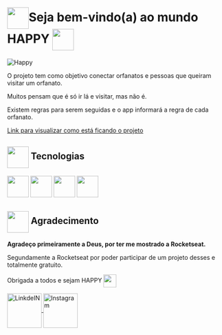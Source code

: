 
# <img src= "https://img.icons8.com/plasticine/2x/rocket.png" width="50px" height="50px" align="center"/>Seja bem-vindo(a) ao mundo HAPPY <img src= "https://github.com/DeboraMSantos/web/blob/master/src/images/map-marker.svg" width="50px" height="50px" align="center"/> #

![Happy](https://github.com/DeboraMSantos/web/blob/master/src/images/print-happy.jpeg)

O projeto tem como objetivo conectar orfanatos e pessoas que queiram visitar um orfanato.

Muitos pensam que é só ir lá e visitar, mas não é.

Existem regras para serem seguidas e o app informará a regra de cada orfanato.

[Link para visualizar como está ficando o projeto](https://debby-happy.vercel.app)

## <code><img src="https://img.icons8.com/dusk/2x/greentech.png" width="50px" height="50px" align="center"></code> Tecnologias ##

<code><img height="50" src="https://img.icons8.com/color/2x/typescript.png"></code>
<code><img height="50" src="https://img.icons8.com/dusk/2x/react.png"></code>
<code><img height="50" src="https://img.icons8.com/dusk/2x/css3.png"></code>
<code><img height="50" src="https://img.icons8.com/dusk/2x/html-5.png"></code>

## <code><img src="https://img.icons8.com/dusk/2x/handshake.png" width="50px" height="50px" align="center"></code> Agradecimento ##
**Agradeço primeiramente a Deus, por ter me mostrado a Rocketseat.**

Segundamente a Rocketseat por poder participar de um projeto desses e totalmente gratuito.

Obrigada a todos e sejam HAPPY <img src= "https://github.com/DeboraMSantos/web/blob/master/src/images/map-marker.svg" width="30px" height="30px" align="center"/>

<a target="_blank" href="https://www.linkedin.com/in/d%C3%A9bora-moura-dos-santos-57813335/">
  <img align="center" alt="LinkdeIN" height="80" src="https://img.icons8.com/bubbles/2x/linkedin.png" />
</a>
<a target="_blank" href="https://www.instagram.com/deboramouradossantos/">
  <img align="center" alt="Instagram" height="80" src="https://img.icons8.com/clouds/2x/instagram-new--v2.png" />
</a> 



